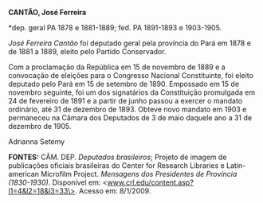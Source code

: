 **CANTÃO, José Ferreira**

\*dep. geral PA 1878 e 1881-1889; fed. PA 1891-1893 e 1903-1905.

*José Ferreira Cantão* foi deputado geral pela província do Pará em 1878
e de 1881 a 1889, eleito pelo Partido Conservador.

Com a proclamação da República em 15 de novembro de 1889 e a convocação
de eleições para o Congresso Nacional Constituinte, foi eleito deputado
pelo Pará em 15 de setembro de 1890. Empossado em 15 de novembro
seguinte, foi um dos signatários da Constituição promulgada em 24 de
fevereiro de 1891 e a partir de junho passou a exercer o mandato
ordinário, até 31 de dezembro de 1893. Obteve novo mandato em 1903 e
permaneceu na Câmara dos Deputados de 3 de maio daquele ano a 31 de
dezembro de 1905.

Adrianna Setemy

**FONTES:** CÂM. DEP. *Deputados brasileiros*; Projeto de imagem de
publicações oficiais brasileiras do Center for Research Libraries e
Latin-american Microfilm Project. *Mensagens dos Presidentes de
Província (1830-1930).* Disponível em:
\<www.crl.edu/content.asp?l1=4&l2=18&l3=33\>. Acesso em: 8/1/2009.
